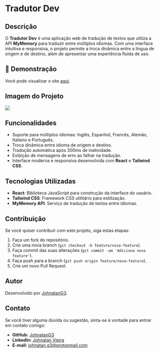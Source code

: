 # Tradutor Dev

## Descrição

O **Tradutor Dev** é uma aplicação web de tradução de textos que utiliza a API **MyMemory** para traduzir entre múltiplos idiomas. Com uma interface intuitiva e responsiva, o projeto permite a troca dinâmica entre a língua de origem e de destino, além de apresentar uma experiência fluida de uso.

## 📸 Demonstração

Você pode visualizar o site [aqui](https://johnatang3.github.io/tradutor-dev/).

## Imagem do Projeto

![](https://i.ibb.co/D88v7xx/Sem-t-tulo.png)

## Funcionalidades

- Suporte para múltiplos idiomas: Inglês, Espanhol, Francês, Alemão, Italiano e Português.
- Troca dinâmica entre idioma de origem e destino.
- Tradução automática após 300ms de inatividade.
- Exibição de mensagens de erro ao falhar na tradução.
- Interface moderna e responsiva desenvolvida com **React** e **Tailwind CSS**.

## Tecnologias Utilizadas

- **React**: Biblioteca JavaScript para construção da interface do usuário.
- **Tailwind CSS**: Framework CSS utilitário para estilização.
- **MyMemory API**: Serviço de tradução de textos entre idiomas.

## Contribuição

Se você quiser contribuir com este projeto, siga estas etapas:

1. Faça um fork do repositório.
2. Crie uma nova branch (`git checkout -b feature/nova-feature`).
3. Faça commit das suas alterações (`git commit -am 'Adiciona nova feature'`).
4. Faça push para a branch (`git push origin feature/nova-feature`).
5. Crie um novo Pull Request.

## Autor

Desenvolvido por [JohnatanG3](https://github.com/JohnatanG3).

## Contato

Se você tiver alguma dúvida ou sugestão, sinta-se à vontade para entrar em contato comigo:

- **GitHub:** [JohnatanG3](https://github.com/JohnatanG3)
- **LinkedIn:** [Johnatan Vieira](https://www.linkedin.com/in/johnatan-vieira-a602542aa/)
- **E-mail:** johnatan.g3@protonmail.com

